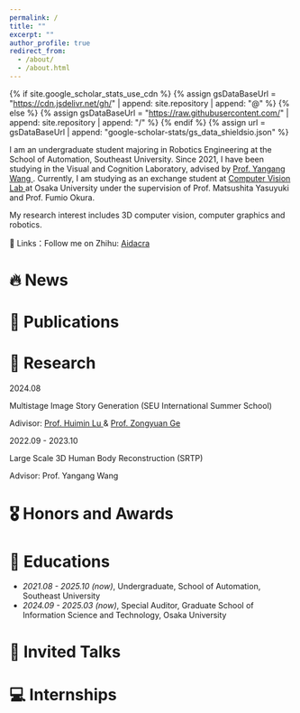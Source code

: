 ```yaml
---
permalink: /
title: ""
excerpt: ""
author_profile: true
redirect_from: 
  - /about/
  - /about.html
---
```


{% if site.google_scholar_stats_use_cdn %}
{% assign gsDataBaseUrl = "https://cdn.jsdelivr.net/gh/" | append: site.repository | append: "@" %}
{% else %}
{% assign gsDataBaseUrl = "https://raw.githubusercontent.com/" | append: site.repository | append: "/" %}
{% endif %}
{% assign url = gsDataBaseUrl | append: "google-scholar-stats/gs_data_shieldsio.json" %}

<span class='anchor' id='about-me'></span>

I am an undergraduate student majoring in Robotics Engineering at the School of Automation, Southeast University. Since 2021, I have been studying in the Visual and Cognition Laboratory, advised by <a href='https://www.yangangwang.com'> Prof. Yangang Wang </a> . Currently, I am studying as an exchange student at <a href='http://cvl.ist.osaka-u.ac.jp/en/'> Computer Vision Lab </a> at Osaka University under the supervision of Prof. Matsushita Yasuyuki and Prof. Fumio Okura.

My research interest includes 3D computer vision, computer graphics and robotics. 

🤗 Links：Follow me on Zhihu: <a href='https://www.zhihu.com/people/du-yan-xi-37'> Aidacra </a>

# 🔥 News

# 📝 Publications 

# 🤔 Research

2024.08

Multistage Image Story Generation (SEU International Summer School)

Adivisor:  <a href='https://hyokadb02.jimu.kyutech.ac.jp/html/100000960_en.html'>Prof. Huimin Lu </a> & <a href='https://zongyuange.github.io'>Prof. Zongyuan Ge</a>

2022.09 - 2023.10

Large Scale 3D Human Body Reconstruction (SRTP)

Advisor: Prof. Yangang Wang

# 🎖 Honors and Awards

# 📖 Educations
- *2021.08 - 2025.10 (now)*, Undergraduate, School of Automation, Southeast University 
- *2024.09 - 2025.03 (now)*, Special Auditor, Graduate School of Information Science and Technology, Osaka University

# 💬 Invited Talks

# 💻 Internships

